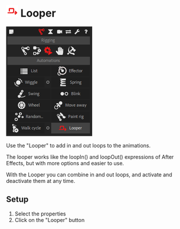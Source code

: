 # ![looper Icon](img\duik-icons\automation\looper-icon-r.png) Looper

![Looper panel](img\duik-screenshots\S-Rigging\S-Rigging-Automations\Looper.PNG)

Use the "Looper" to add in and out loops to the animations.

The looper works like the loopIn() and loopOut() expressions of After Effects, but with more options and easier to use.

With the Looper you can combine in and out loops, and activate and deactivate them at any time.

## Setup

1. Select the properties
2. Click on the "Looper" button
